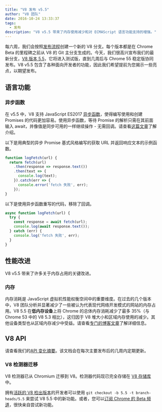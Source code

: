 ```yaml
---
title: "V8 发布 v5.5"
author: "V8 团队"
date: 2016-10-24 13:33:37
tags:
  - 发布
description: "V8 v5.5 带来了内存使用减少和对 ECMAScript 语言功能支持的增强。"
---
```

每六周，我们会按照[发布流程](/docs/release-process)创建一个新的 V8 分支。每个版本都是在 Chrome Beta 的里程碑之前从 V8 的 Git 主分支生成的。今天，我们很高兴宣布我们的最新分支，[V8 版本 5.5](https://chromium.googlesource.com/v8/v8.git/+log/branch-heads/5.5)，它将进入测试版，直到几周后与 Chrome 55 稳定版协同发布。V8 v5.5 包含了各种面向开发者的功能，因此我们希望提前为您揭示一些亮点，以期望发布。

<!--truncate-->
## 语言功能

### 异步函数

在 v5.5 中，V8 支持 JavaScript ES2017 [异步函数](https://developers.google.com/web/fundamentals/getting-started/primers/async-functions)，使得编写使用和创建 Promises 的代码更加容易。使用异步函数，等待 Promise 的解析只需在其前面输入 await，并像值是同步可用的一样继续操作 - 无需回调。请查看[这篇文章](https://developers.google.com/web/fundamentals/getting-started/primers/async-functions)了解介绍。

以下是用典型的异步 Promise 基式风格编写的获取 URL 并返回响应文本的示例函数。

```js
function logFetch(url) {
  return fetch(url)
    .then(response => response.text())
    .then(text => {
      console.log(text);
    }).catch(err => {
      console.error('fetch 失败', err);
    });
}
```

以下是使用异步函数重写的代码，移除了回调。

```js
async function logFetch(url) {
  try {
    const response = await fetch(url);
    console.log(await response.text());
  } catch (err) {
    console.log('fetch 失败', err);
  }
}
```

## 性能改进

V8 v5.5 带来了许多关于内存占用的关键改进。

### 内存

内存消耗是 JavaScript 虚拟机性能权衡空间中的重要维度。在过去的几个版本中，V8 团队分析并显著减少了一些被认为代表现代网络开发模式的网站的内存占用。V8 5.5 在**低内存设备**上将 Chrome 的总体内存消耗减少了最多 35%（与 Chrome 53 中的 V8 5.3 相比），这归因于 V8 堆大小和区域内存使用的减少。其他设备类型也从区域内存减少中受益。请查看[专门的博客文章](/blog/optimizing-v8-memory)了解详细信息。

## V8 API

请查看我们的[API 变化摘要](https://docs.google.com/document/d/1g8JFi8T_oAE_7uAri7Njtig7fKaPDfotU6huOa1alds/edit)。该文档会在每次主要发布后的几周内定期更新。

### V8 检测器迁移

V8 检测器已从 Chromium 迁移到 V8。检测器代码现已完全存储在 [V8 存储库](https://chromium.googlesource.com/v8/v8/+/master/src/inspector/)中。

拥有[活跃的 V8 检出版本](/docs/source-code#using-git)的开发者可以使用 `git checkout -b 5.5 -t branch-heads/5.5` 来尝试 V8 5.5 中的新功能。或者，您可以[订阅 Chrome 的 Beta 频道](https://www.google.com/chrome/browser/beta.html)，很快亲自尝试新功能。
